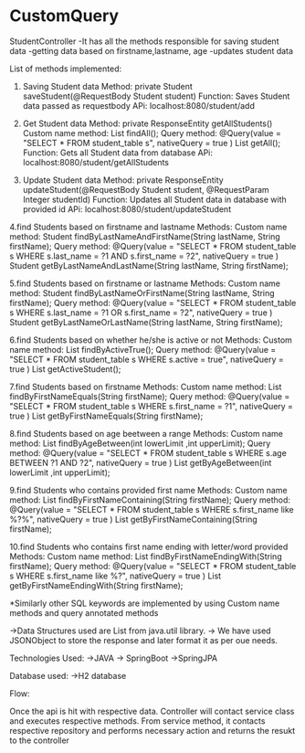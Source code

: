 # CustomQuery

StudentController
-It has all the methods responsible for saving student data
-getting data based on firstname,lastname, age
-updates student data

List of methods implemented:

1. Saving Student data
Method: private Student saveStudent(@RequestBody Student student)
Function: Saves Student data passed as requestbody
APi: localhost:8080/student/add


2. Get Student data
Method: private ResponseEntity<String> getAllStudents()
Custom name method:
    List<Student> findAll();
Query method:
    @Query(value = "SELECT * FROM student_table s", nativeQuery = true )
    List<Student> getAll();
Function: Gets all Student data from database
APi: localhost:8080/student/getAllStudents

3. Update Student data
Method: private ResponseEntity<String> updateStudent(@RequestBody Student student, @RequestParam Integer studentId)
Function: Updates all Student data in database with provided id
APi: localhost:8080/student/updateStudent

4.find Students based on firstname and lastname
Methods:
Custom name method:
    Student findByLastNameAndFirstName(String lastName, String firstName);
Query method:
    @Query(value = "SELECT * FROM student_table s WHERE s.last_name = ?1 AND s.first_name = ?2", nativeQuery = true )
    Student getByLastNameAndLastName(String lastName, String firstName);
    
5.find Students based on firstname or lastname
Methods:
Custom name method:
    Student findByLastNameOrFirstName(String lastName, String firstName);
Query method:
    @Query(value = "SELECT * FROM student_table s WHERE s.last_name = ?1 OR s.first_name = ?2", nativeQuery = true )
    Student getByLastNameOrLastName(String lastName, String firstName);
    
    
6.find Students based on whether he/she is active or not
Methods:
Custom name method:
    List<Student> findByActiveTrue();
Query method:
    @Query(value = "SELECT * FROM student_table s WHERE s.active = true", nativeQuery = true )
    List<Student> getActiveStudent();
    
    
7.find Students based on firstname
Methods:
Custom name method:
    List<Student> findByFirstNameEquals(String firstName);
Query method:
    @Query(value = "SELECT * FROM student_table s WHERE s.first_name = ?1", nativeQuery = true )
    List<Student> getByFirstNameEquals(String firstName);
    
   
   
   
8.find Students based on age beetween a range
Methods:
Custom name method:
    List<Student> findByAgeBetween(int lowerLimit ,int upperLimit);
Query method:
    @Query(value = "SELECT * FROM student_table s WHERE s.age BETWEEN ?1 AND ?2", nativeQuery = true )
    List<Student> getByAgeBetween(int lowerLimit ,int upperLimit);
   
   
9.find Students who contains provided first name
Methods:
Custom name method:
    List<Student> findByFirstNameContaining(String firstName);
Query method:
    @Query(value = "SELECT * FROM student_table s WHERE s.first_name like %?%", nativeQuery = true )
    List<Student> getByFirstNameContaining(String firstName);
    
    
10.find Students who contains first name ending with letter/word provided
Methods:
Custom name method:
    List<Student> findByFirstNameEndingWith(String firstName);
Query method:
    @Query(value = "SELECT * FROM student_table s WHERE s.first_name like %?", nativeQuery = true )
    List<Student> getByFirstNameEndingWith(String firstName);
    
    
    
*Similarly other SQL keywords are implemented by using Custom name methods and query annotated methods
  
  
 ->Data Structures used are List from java.util library.
 -> We have used JSONObject to store the response and later format it as per oue needs.
 
 Technologies Used:
 ->JAVA
 -> SpringBoot
 ->SpringJPA
 
 Database used:
 ->H2 database

Flow:

Once the api is hit with respective data.
Controller will contact service class and executes respective methods.
From service method, it contacts respective repository and performs necessary action and returns the resukt to the controller
    
